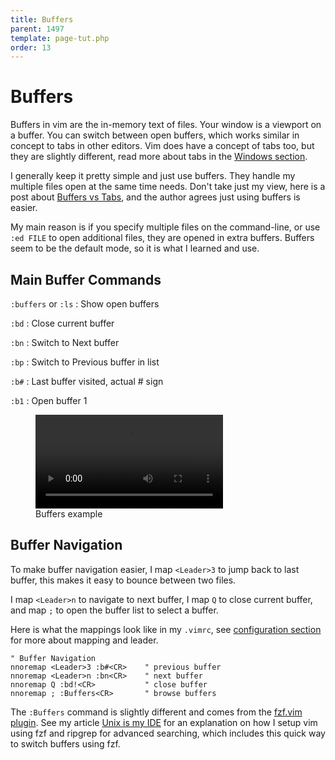 ```yaml
---
title: Buffers
parent: 1497
template: page-tut.php
order: 13
---
```


# Buffers

Buffers in vim are the in-memory text of files. Your window is a viewport on a buffer. You can switch between open buffers, which works similar in concept to tabs in other editors. Vim does have a concept of tabs too, but they are slightly different, read more about tabs in the [Windows section](/working-with-vim/windows/).

I generally keep it pretty simple and just use buffers. They handle my multiple files open at the same time needs. Don't take just my view, here is a post about [Buffers vs Tabs](https://joshldavis.com/2014/04/05/vim-tab-madness-buffers-vs-tabs/), and the author agrees just using buffers is easier.

My main reason is if you specify multiple files on the command-line, or use `:ed FILE` to open additional files, they are opened in extra buffers. Buffers seem to be the default mode, so it is what I learned and use.

## Main Buffer Commands

`:buffers` or `:ls`
: Show open buffers

`:bd`
: Close current buffer

`:bn`
: Switch to Next buffer

`:bp`
: Switch to Previous buffer in list

`:b#`
: Last buffer visited, actual # sign

`:b1`
: Open buffer 1

<figure class="wp-block-video"><video controls src="https://mkaz.blog/wp-content/uploads/2019/03/vim-buf-mark.mp4"></video><figcaption>Buffers example</figcaption></figure>

## Buffer Navigation

To make buffer navigation easier, I map `<Leader>3` to jump back to last buffer, this makes it easy to bounce between two files.

I map `<Leader>n` to navigate to next buffer, I map `Q` to close current buffer, and map `;`  to open the buffer list to select a buffer.

Here is what the mappings look like in my `.vimrc`, see [configuration section](/working-with-vim/configuration) for more about mapping and leader.

```vim
" Buffer Navigation
nnoremap <Leader>3 :b#<CR>    " previous buffer
nnoremap <Leader>n :bn<CR>    " next buffer
nnoremap Q :bd!<CR>           " close buffer
nnoremap ; :Buffers<CR>       " browse buffers
```

The `:Buffers` command is slightly different and comes from the [fzf.vim plugin](https://github.com/junegunn/fzf.vim). See my article [Unix is my IDE](https://mkaz.blog/code/unix-is-my-ide/) for an explanation on how I setup vim using fzf and ripgrep for advanced searching, which includes this quick way to switch buffers using fzf.

